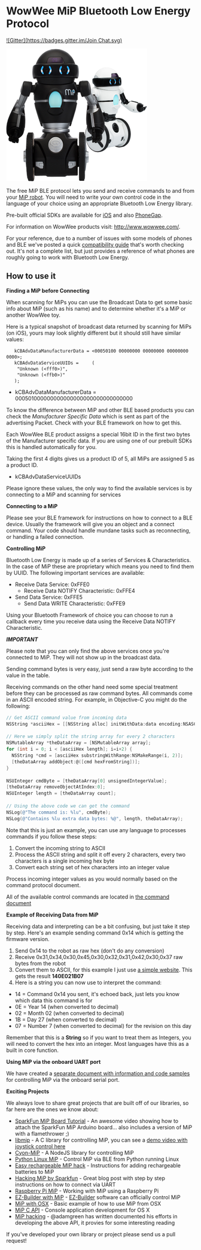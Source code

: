 WowWee MiP Bluetooth Low Energy Protocol
===============
[![Gitter](https://badges.gitter.im/Join Chat.svg)](https://gitter.im/WowWeeLabs/MiP-BLE-Protocol?utm_source=badge&utm_medium=badge&utm_campaign=pr-badge&utm_content=badge)

![](Images/MiP.png)

The free MiP BLE protocol lets you send and receive commands to and from your [MiP robot](http://www.meetmip.com). You will need to write your own control code in the language of your choice using an appropriate Bluetooth Low Energy library.

Pre-built official SDKs are available for [iOS](https://github.com/WowWeeLabs/MiP-iOS-SDK) and also [PhoneGap](https://github.com/WowWeeLabs/MiP-PhoneGap-SDK).

For information on WowWee products visit: http://www.wowwee.com/.

For your reference, due to a number of issues with some models of phones and BLE we've posted a quick [compatibility guide](http://www.wowwee.com/mip/compatibility) that's worth checking out. It's not a complete list, but just provides a reference of what phones are roughly going to work with Bluetooth Low Energy.

How to use it
-----------------------------------------------

**Finding a MiP before Connecting**

When scanning for MiPs you can use the Broadcast Data to get some basic info about MiP (such as his name) and to determine whether it's a MiP or another WowWee toy.

Here is a typical snapshot of broadcast data returned by scanning for MiPs (on iOS), yours may look slightly different but it should still have similar values:

```
   kCBAdvDataManufacturerData = <00050100 00000000 00000000 00000000 0000>;
   kCBAdvDataServiceUUIDs =     (
    "Unknown (<fff0>)",
    "Unknown (<ffb0>)"
   );
```

- kCBAdvDataManufacturerData = 000501000000000000000000000000000000

To know the difference between MiP and other BLE based products you can check the *Manufacturer Specific Data* which is sent as part of the advertising Packet. Check with your BLE framework on how to get this.

Each WowWee BLE product assigns a special 16bit ID in the first two bytes of the Manufacturer specific data. If you are using one of our prebuilt SDKs this is handled automatically for you.

Taking the first 4 digits gives us a product ID of 5, all MiPs are assigned 5 as a product ID.

- kCBAdvDataServiceUUIDs 

Please ignore these values, the only way to find the available services is by connecting to a MiP and scanning for services


**Connecting to a MiP**

Please see your BLE framework for instructions on how to connect to a BLE device. Usually the framework will give you an object and a connect command. Your code should handle mundane tasks such as reconnecting, or handling a failed connection.

**Controlling MiP**

Bluetooth Low Energy is made up of a series of Services & Characteristics. In the case of MiP these are proprietary which means you need to find them by UUID. The following important services are available:

- Receive Data Service: 0xFFE0
  - Receive Data NOTIFY Characteristic: 0xFFE4
- Send Data Service: 0xFFE5
  - Send Data WRITE Characteristic: 0xFFE9
  
Using your Bluetooth Framework of choice you can choose to run a callback every time you receive data using the Receive Data NOTIFY Characteristic.

_**IMPORTANT**_

Please note that you can only find the above services once you're connected to MiP. They will not show up in the broadcast data.

Sending command bytes is very easy, just send a raw byte according to the value in the table.

Receiving commands on the other hand need some special treatment before they can be processed as raw command bytes. All commands come in an ASCII encoded string. For example, in Objective-C you might do the following:

```objective-c
// Get ASCII command value from incoming data
NSString *asciiHex = [[NSString alloc] initWithData:data encoding:NSASCIIStringEncoding];

// Here we simply split the string array for every 2 characters
NSMutableArray *theDataArray = [NSMutableArray array];
for (int i = 0; i < [asciiHex length]; i=i+2) {
  NSString *cmd = [asciiHex substringWithRange:NSMakeRange(i, 2)];
  [theDataArray addObject:@([cmd hexFromString])];
}

NSUInteger cmdByte = [theDataArray[0] unsignedIntegerValue];
[theDataArray removeObjectAtIndex:0];
NSUInteger length = [theDataArray count];

// Using the above code we can get the command
NSLog(@"The command is: %lu", cmdByte);
NSLog(@"Contains %lu extra data bytes: %@", length, theDataArray);
```

Note that this is just an example, you can use any language to processes commands if you follow these steps:

1. Convert the incoming string to ASCII
2. Process the ASCII string and split it off every 2 characters, every two characters is a single incoming hex byte
3. Convert each string set of hex characters into an integer value

Process incoming integer values as you would normally based on the command protocol document.

All of the available control commands are located in [the command document](MiP-Protocol.md)

**Example of Receiving Data from MiP**

Receiving data and interpreting can be a bit confusing, but just take it step by step. Here's an example sending command 0x14 which is getting the firmware version.

1. Send 0x14 to the robot as raw hex (don't do any conversion)
2. Receive 0x31,0x34,0x30,0x45,0x30,0x32,0x31,0x42,0x30,0x37 raw bytes from the robot
3. Convert them to ASCII, for this example I just use [a simple website](http://www.rapidtables.com/convert/number/hex-to-ascii.htm). This gets the result **140E021B07**
4. Here is a string you can now use to interpret the command:

* 14 = Command 0x14 you sent, it's echoed back, just lets you know which data this command is for
* 0E = Year 14 (when converted to decimal)
* 02 = Month 02 (when converted to decimal)
* 1B = Day 27 (when converted to decimal)
* 07 = Number 7 (when converted to decimal) for the revision on this day

Remember that this is a **String** so if you want to treat them as Integers, you will need to convert the hex into an integer. Most languages have this as a built in core function.

**Using MiP via the onboard UART port**

We have created a [separate document with information and code samples](MiP-with-UART.md) for controlling MiP via the onboard serial port.

**Exciting Projects**

We always love to share great projects that are built off of our libraries, so far here are the ones we know about:

* [SparkFun MiP Board Tutorial](https://www.youtube.com/watch?v=QtfJmvjD1gA) - An awesome video showing how to attach the SparkFun MiP Arduino board... also includes a version of MiP with a flamethrower ;)
* [libmip](https://github.com/arnaud-ramey/libmip) - A C library for controlling MiP, you can see a [demo video with joystick control here](https://www.youtube.com/watch?v=8p5-vwIeQ2g)
* [Cyon-MiP](https://github.com/hybridgroup/cylon-mip) - A NodeJS library for controlling MiP
* [Python Linux MiP](https://github.com/vlimit/mip) - Control MiP via BLE from Python running Linux
* [Easy rechargeable MIP hack](https://hackaday.io/project/3316-putting-lipos-into-your-mip-robot) - Instructions for adding rechargeable batteries to MiP
* [Hacking MiP by Sparkfun](https://learn.sparkfun.com/tutorials/hacking-the-mip---proto-back) - Great blog post with step by step instructions on how to connect via UART
* [Raspberry Pi MiP](https://github.com/rjelbert/mip_robot/wiki) - Working with MiP using a Raspberry Pi
* [EZ-Builder with MiP](http://www.ez-robot.com/Tutorials/Help.aspx?id=204) - [EZ-Builder](http://www.ez-robot.com) software can officially control MiP
* [MiP with OSX](https://github.com/charcole/MiP-OSX) - Basic example of how to use MiP from OSX
* [MiP C API](https://github.com/adamgreen/MiP-Capi#readme) - Console application development for OS X
* [MiP hacking](https://github.com/adamgreen/MiP) - @adamgreen has written documented his efforts in developing the above API, it provies for some interesting reading

If you've developed your own library or project please send us a pull request!
